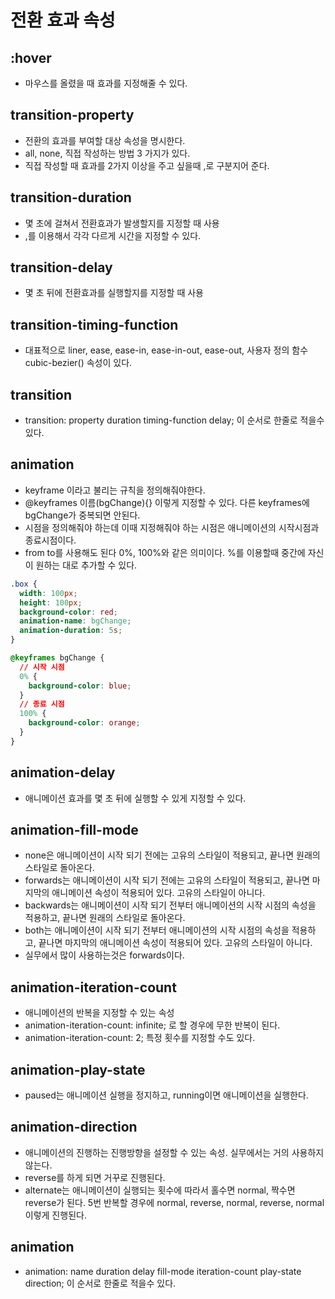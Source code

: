 # 전환 효과 속성

## :hover
- 마우스를 올렸을 때 효과를 지정해줄 수 있다.

## transition-property
- 전환의 효과를 부여할 대상 속성을 명시한다.
- all, none, 직접 작성하는 방법 3 가지가 있다.
- 직접 작성할 때 효과를 2가지 이상을 주고 싶을때 ,로 구분지어 준다.

## transition-duration
- 몇 초에 걸쳐서 전환효과가 발생할지를 지정할 때 사용
- ,를 이용해서 각각 다르게 시간을 지정할 수 있다.

## transition-delay
- 몇 초 뒤에 전환효과를 실행할지를 지정할 때 사용

## transition-timing-function
- 대표적으로 liner, ease, ease-in, ease-in-out, ease-out, 사용자 정의 함수 cubic-bezier() 속성이 있다.

## transition
- transition: property duration timing-function delay; 이 순서로 한줄로 적을수 있다.

## animation
- keyframe 이라고 불리는 규칙을 정의해줘야한다.
- @keyframes 이름(bgChange){} 이렇게 지정할 수 있다. 다른 keyframes에 bgChange가 중복되면 안된다.
- 시점을 정의해줘야 하는데 이때 지정해줘야 하는 시점은 애니메이션의 시작시점과 종료시점이다.
- from to를 사용해도 된다 0%, 100%와 같은 의미이다. %를 이용할때 중간에 자신이 원하는 대로 추가할 수 있다.

```css
.box {
  width: 100px;
  height: 100px;
  background-color: red;
  animation-name: bgChange;
  animation-duration: 5s;
}

@keyframes bgChange {
  // 시작 시점
  0% {
    background-color: blue;
  }
  // 종료 시점
  100% {
    background-color: orange;
  }
}
```

## animation-delay
- 애니메이션 효과를 몇 초 뒤에 실행할 수 있게 지정할 수 있다.

## animation-fill-mode
- none은 애니메이션이 시작 되기 전에는 고유의 스타일이 적용되고, 끝나면 원래의 스타일로 돌아온다.
- forwards는 애니메이션이 시작 되기 전에는 고유의 스타일이 적용되고, 끝나면 마지막의 애니메이션 속성이 적용되어 있다. 고유의 스타일이 아니다.
- backwards는 애니메이션이 시작 되기 전부터 애니메이션의 시작 시점의 속성을 적용하고, 끝나면 원래의 스타일로 돌아온다.
- both는 애니메이션이 시작 되기 전부터 애니메이션의 시작 시점의 속성을 적용하고, 끝나면 마지막의 애니메이션 속성이 적용되어 있다. 고유의 스타일이 아니다.
- 실무에서 많이 사용하는것은 forwards이다.

## animation-iteration-count
- 애니메이션의 반복을 지정할 수 있는 속성
- animation-iteration-count: infinite; 로 할 경우에 무한 반복이 된다.
- animation-iteration-count: 2; 특정 횟수를 지정할 수도 있다.

## animation-play-state
- paused는 애니메이션 실행을 정지하고, running이면 애니메이션을 실행한다.

## animation-direction
- 애니메이션의 진행하는 진행방향을 설정할 수 있는 속성. 실무에서는 거의 사용하지 않는다.
- reverse를 하게 되면 거꾸로 진행된다.
- alternate는 애니메이션이 실행되는 횟수에 따라서 홀수면 normal, 짝수면 reverse가 된다. 5번 반복할 경우에 normal, reverse, normal, reverse, normal이렇게 진행된다.

## animation
- animation: name duration delay fill-mode iteration-count play-state direction; 이 순서로 한줄로 적을수 있다.
























